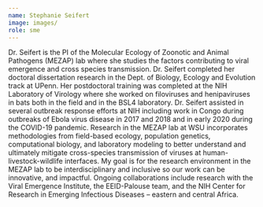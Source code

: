 ```yaml
---
name: Stephanie Seifert
image: images/
role: sme
---
```

 
Dr. Seifert is the PI of the Molecular Ecology of Zoonotic and Animal Pathogens (MEZAP) lab where she studies the factors contributing to viral emergence and cross species transmission. Dr. Seifert completed her doctoral dissertation research in the Dept. of Biology, Ecology and Evolution track at UPenn. Her postdoctoral training was completed at the NIH Laboratory of Virology where she worked on filoviruses and henipaviruses in bats both in the field and in the BSL4 laboratory. Dr. Seifert assisted in several outbreak response efforts at NIH including work in Congo during outbreaks of Ebola virus disease in 2017 and 2018 and in early 2020 during the COVID-19 pandemic. Research in the MEZAP lab at WSU incorporates methodologies from field-based ecology, population genetics, computational biology, and laboratory modeling to better understand and ultimately mitigate cross-species transmission of viruses at human-livestock-wildlife interfaces. My goal is for the research environment in the MEZAP lab to be interdisciplinary and inclusive so our work can be innovative, and impactful. Ongoing collaborations include research with the Viral Emergence Institute, the EEID-Palouse team, and the NIH Center for Research in Emerging Infectious Diseases – eastern and central Africa.

